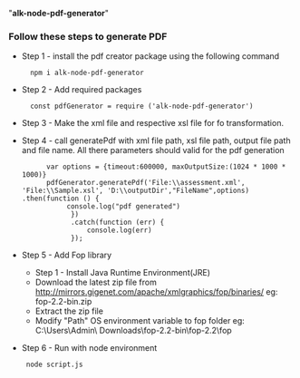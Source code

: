 "**alk-node-pdf-generator**" 

### Follow these steps to generate PDF

* Step 1 - install the pdf creator package using the following command


        npm i alk-node-pdf-generator
    
* Step 2 - Add required packages


        const pdfGenerator = require ('alk-node-pdf-generator')

        
* Step 3 - Make the xml file and respective xsl file for fo transformation.        
* Step 4 - call generatePdf with xml file path, xsl file path, output file path and file name. All there parameters should valid for the pdf generation

      
            var options = {timeout:600000, maxOutputSize:(1024 * 1000 * 1000)}
            pdfGenerator.generatePdf('File:\\assessment.xml', 'File:\\Sample.xsl', 'D:\\outputDir',"FileName",options) .then(function () {
                 console.log("pdf generated")
                  })
                  .catch(function (err) {
                      console.log(err)
                  });
* Step 5 - Add Fop library
    * Step 1 - Install Java Runtime Environment(JRE)
    * Download the latest zip file from http://mirrors.gigenet.com/apache/xmlgraphics/fop/binaries/ eg: fop-2.2-bin.zip 
    * Extract the zip file 
    * Modify "Path" OS environment variable to  fop folder eg: C:\Users\Admin\ Downloads\fop-2.2-bin\fop-2.2\fop 
    
* Step 6 - Run with node environment

       node script.js
        

